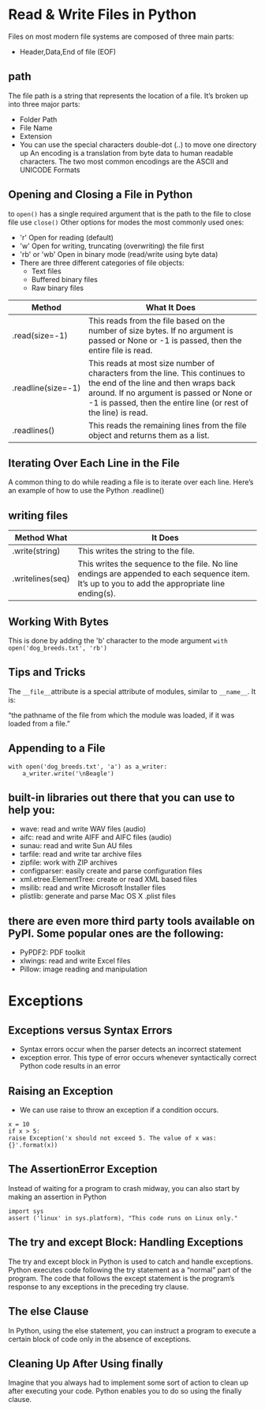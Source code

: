 # Read & Write Files in Python
Files on most modern file systems are composed of three main parts:
  - Header,Data,End of file (EOF)
## path
The file path is a string that represents the location of a file. It’s broken up into three major parts:
- Folder Path
- File Name
- Extension
- You can use the special characters double-dot (..) to move one directory up
 An encoding is a translation from byte data to human readable characters.
 The two most common encodings are the ASCII and UNICODE Formats

## Opening and Closing a File in Python
to `open()` has a single required argument that is the path to the file 
to close file use `close()`
Other options for modes the most commonly used ones:
  - 'r'	Open for reading (default)
  - 'w'	Open for writing, truncating (overwriting) the file first
  - 'rb' or 'wb'	Open in binary mode (read/write using byte data)
- There are three different categories of file objects:
  - Text files
  - Buffered binary files
  - Raw binary files

|Method	|What It Does|
| ----------------- | --------------------------------------------------------------------------------------- |
|.read(size=-1)	|This reads from the file based on the number of size bytes. If no argument is passed or None or -1 is passed, then the entire file is read.|
|.readline(size=-1)	|This reads at most size number of characters from the line. This continues to the end of the line and then wraps back around. If no argument is passed or None or -1 is passed, then the entire line (or rest of the line) is read.|
|.readlines()|	This reads the remaining lines from the file object and returns them as a list.|

## Iterating Over Each Line in the File
A common thing to do while reading a file is to iterate over each line. Here’s an example of how to use the Python .readline()

##  writing files
|Method	What| It Does|
|-----------| -------|
|.write(string)|	This writes the string to the file.|
|.writelines(seq)|	This writes the sequence to the file. No line endings are appended to each sequence item. It’s up to you to add the appropriate line ending(s).|
## Working With Bytes
This is done by adding the 'b' character to the mode argument `with open('dog_breeds.txt', 'rb')`

## Tips and Tricks
The `__file__`attribute is a special attribute of modules, similar to `__name__`. It is:

“the pathname of the file from which the module was loaded, if it was loaded from a file.”

## Appending to a File
```
with open('dog_breeds.txt', 'a') as a_writer:
    a_writer.write('\nBeagle')
```

## built-in libraries out there that you can use to help you:

  - wave: read and write WAV files (audio)
  - aifc: read and write AIFF and AIFC files (audio)
  - sunau: read and write Sun AU files
  - tarfile: read and write tar archive files
  - zipfile: work with ZIP archives
  - configparser: easily create and parse configuration files
  - xml.etree.ElementTree: create or read XML based files
  - msilib: read and write Microsoft Installer files
  - plistlib: generate and parse Mac OS X .plist files

## there are even more third party tools available on PyPI. Some popular ones are the following:
  - PyPDF2: PDF toolkit
  - xlwings: read and write Excel files
  - Pillow: image reading and manipulation

# Exceptions
## Exceptions versus Syntax Errors
- Syntax errors occur when the parser detects an incorrect statement
- exception error. This type of error occurs whenever syntactically correct Python code results in an error
## Raising an Exception
- We can use raise to throw an exception if a condition occurs. 
```
x = 10
if x > 5:
raise Exception('x should not exceed 5. The value of x was: {}'.format(x))
```
## The AssertionError Exception
Instead of waiting for a program to crash midway, you can also start by making an assertion in Python
```
import sys
assert ('linux' in sys.platform), "This code runs on Linux only."
```
## The try and except Block: Handling Exceptions
The try and except block in Python is used to catch and handle exceptions. Python executes code following the try statement as a “normal” part of the program. The code that follows the except statement is the program’s response to any exceptions in the preceding try clause.
## The else Clause
In Python, using the else statement, you can instruct a program to execute a certain block of code only in the absence of exceptions.

## Cleaning Up After Using finally
Imagine that you always had to implement some sort of action to clean up after executing your code. Python enables you to do so using the finally clause.